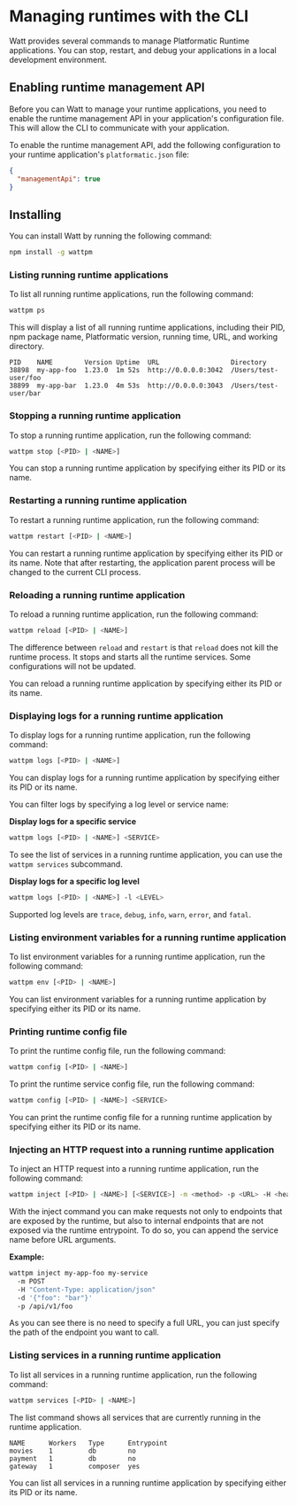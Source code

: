 # Managing runtimes with the CLI

Watt provides several commands to manage Platformatic Runtime applications.
You can stop, restart, and debug your applications in a local development environment.

## Enabling runtime management API

Before you can Watt to manage your runtime applications, you need to enable
the runtime management API in your application's configuration file. This will
allow the CLI to communicate with your application.

To enable the runtime management API, add the following configuration to your runtime
application's `platformatic.json` file:

```json
{
  "managementApi": true
}
```

## Installing

You can install Watt by running the following command:

```bash
npm install -g wattpm
```

### Listing running runtime applications

To list all running runtime applications, run the following command:

```bash
wattpm ps
```

This will display a list of all running runtime applications, including their PID,
npm package name, Platformatic version, running time, URL, and working directory.

```
PID    NAME        Version Uptime  URL                  Directory
38898  my-app-foo  1.23.0  1m 52s  http://0.0.0.0:3042  /Users/test-user/foo
38899  my-app-bar  1.23.0  4m 53s  http://0.0.0.0:3043  /Users/test-user/bar
```

### Stopping a running runtime application

To stop a running runtime application, run the following command:

```bash
wattpm stop [<PID> | <NAME>]
```

You can stop a running runtime application by specifying either its PID or its name.

### Restarting a running runtime application

To restart a running runtime application, run the following command:

```bash
wattpm restart [<PID> | <NAME>]
```

You can restart a running runtime application by specifying either its PID or its name.
Note that after restarting, the application parent process will be changed to the
current CLI process.

### Reloading a running runtime application

To reload a running runtime application, run the following command:

```bash
wattpm reload [<PID> | <NAME>]
```

The difference between `reload` and `restart` is that `reload` does not kill
the runtime process. It stops and starts all the runtime services. Some configurations will not be updated.

You can reload a running runtime application by specifying either its PID or its name.

### Displaying logs for a running runtime application

To display logs for a running runtime application, run the following command:

```bash
wattpm logs [<PID> | <NAME>]
```

You can display logs for a running runtime application by specifying either its PID or its name.

You can filter logs by specifying a log level or service name:

**Display logs for a specific service**

```bash
wattpm logs [<PID> | <NAME>] <SERVICE>
```

To see the list of services in a running runtime application, you can use the
`wattpm services` subcommand.

**Display logs for a specific log level**

```bash
wattpm logs [<PID> | <NAME>] -l <LEVEL>
```

Supported log levels are `trace`, `debug`, `info`, `warn`, `error`, and `fatal`.

### Listing environment variables for a running runtime application

To list environment variables for a running runtime application, run the following command:

```bash
wattpm env [<PID> | <NAME>]
```

You can list environment variables for a running runtime application by specifying either its PID or its name.

### Printing runtime config file

To print the runtime config file, run the following command:

```bash
wattpm config [<PID> | <NAME>]
```

To print the runtime service config file, run the following command:

```bash
wattpm config [<PID> | <NAME>] <SERVICE>
```

You can print the runtime config file for a running runtime application by specifying either its PID or its name.

### Injecting an HTTP request into a running runtime application

To inject an HTTP request into a running runtime application, run the following command:

```bash
wattpm inject [<PID> | <NAME>] [<SERVICE>] -m <method> -p <URL> -H <header> -d <data>
```

With the inject command you can make requests not only to endpoints that are exposed by the runtime, but also to internal endpoints
that are not exposed via the runtime entrypoint. To do so, you can append the service name before URL arguments.

**Example:**

```bash
wattpm inject my-app-foo my-service
  -m POST
  -H "Content-Type: application/json"
  -d '{"foo": "bar"}'
  -p /api/v1/foo
```

As you can see there is no need to specify a full URL, you can just specify the path of the endpoint you want to call.

### Listing services in a running runtime application

To list all services in a running runtime application, run the following command:

```bash
wattpm services [<PID> | <NAME>]
```

The list command shows all services that are currently running in the runtime application.

```
NAME      Workers   Type      Entrypoint
movies    1         db        no
payment   1         db        no
gateway   1         composer  yes
```

You can list all services in a running runtime application by specifying either its PID or its name.
